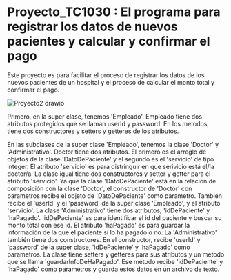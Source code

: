 # Proyecto_TC1030 : El programa para registrar los datos de nuevos pacientes y calcular y confirmar el pago

Este proyecto es para facilitar el proceso de registrar los datos de los nuevos pacientes de un hospital y el proceso de calcular el monto total y confirmar el pago.

![Proyecto2 drawio](https://github.com/DongjuMun/Proyecto_TC1030/assets/150094637/118aae5e-59a9-468f-9bfa-43455e69fc38)

Primero, en la super clase, tenemos 'Empleado'. Empleado tiene dos atributos protegidos que se llaman userId y password. En los metodos, tiene dos constructores y setters y getteres de los atributos. 

En las subclases de la super clase 'Empleado', tenemos la clase 'Doctor' y 'Administrativo'. Doctor tiene dos atributos. El primero es el arreglo de objetos de la clase 'DatoDePaciente' y el segundo es el 'servicio' de tipo integer. El atributo 'servicio' es para distringuir en que serivicio está el/la doctor/a. La clase igual tiene dos constructores y setter y getter para el atributo 'servicio'. Ya que la clase 'DatoDePaciente' está en la relacion de composición con la clase 'Doctor', el constructor de 'Doctor' con parametros recibe el objeto de 'DatoDePaciente' como parametro. También recibe el 'userId' y el 'password' de la super clase 'Empleado', y el atributo 'servicio'. La clase 'Administrativo' tiene dos atributos; 'idDePaciente' y 'haPagado'. 'idDePaciente' es para identificar el id del paciente y buscar su monto total con ese id. El atributo 'haPagado' es para guardar la información de la que el paciente sí lo ha pagado o no. La 'Administrativo' también tiene dos constructores. En el constructor, recibe 'userId' y 'password' de la super clase, 'idDePaciente' y 'haPagado' como parametros. La clase tiene setters y getteres para sus atributos y un método que se llama 'guardarInfoDeHaPagado'. Ese método recibe 'idDePaciente' y 'haPagado' como parametros y guarda estos datos en un archivo de texto. 

